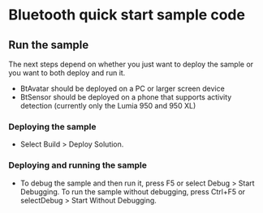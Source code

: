 # Bluetooth quick start sample code

## Run the sample

The next steps depend on whether you just want to deploy the sample or you want to both deploy and run it.

- BtAvatar should be deployed on a PC or larger screen device
- BtSensor should be deployed on a phone that supports activity detection (currently only the Lumia 950 and 950 XL)

### Deploying the sample

- Select Build > Deploy Solution. 

### Deploying and running the sample

- To debug the sample and then run it, press F5 or select Debug >  Start Debugging. To run the sample without debugging, press Ctrl+F5 or selectDebug > Start Without Debugging. 
